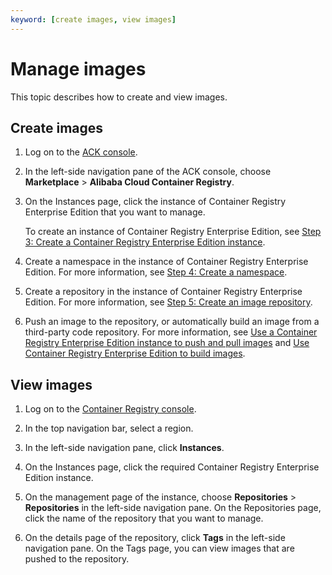 ```yaml
---
keyword: [create images, view images]
---
```


# Manage images

This topic describes how to create and view images.

## Create images

1.  Log on to the [ACK console](https://cs.console.aliyun.com).

2.  In the left-side navigation pane of the ACK console, choose **Marketplace** \> **Alibaba Cloud Container Registry**.

3.  On the Instances page, click the instance of Container Registry Enterprise Edition that you want to manage.

    To create an instance of Container Registry Enterprise Edition, see [Step 3: Create a Container Registry Enterprise Edition instance](section_ngl_swv_bde).

4.  Create a namespace in the instance of Container Registry Enterprise Edition. For more information, see [Step 4: Create a namespace](section_pys_y3j_jar).

5.  Create a repository in the instance of Container Registry Enterprise Edition. For more information, see [Step 5: Create an image repository](section_zp1_q3z_ka8).

6.  Push an image to the repository, or automatically build an image from a third-party code repository. For more information, see [Use a Container Registry Enterprise Edition instance to push and pull images]() and [Use Container Registry Enterprise Edition to build images]().


## View images

1.  Log on to the [Container Registry console](https://cr.console.aliyun.com).

2.  In the top navigation bar, select a region.

3.  In the left-side navigation pane, click **Instances**.

4.  On the Instances page, click the required Container Registry Enterprise Edition instance.

5.  On the management page of the instance, choose **Repositories** \> **Repositories** in the left-side navigation pane. On the Repositories page, click the name of the repository that you want to manage.

6.  On the details page of the repository, click **Tags** in the left-side navigation pane. On the Tags page, you can view images that are pushed to the repository.


